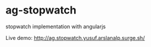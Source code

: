 # ag-stopwatch

stopwatch implementation with angularjs

Live demo: http://ag.stopwatch.yusuf.arslanalp.surge.sh/